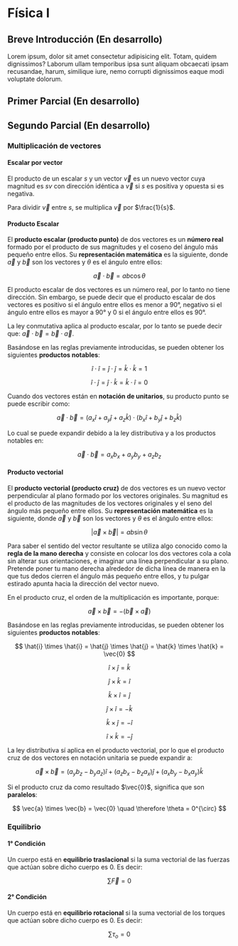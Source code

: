 # Física I

## Breve Introducción (En desarrollo)

Lorem ipsum, dolor sit amet consectetur adipisicing elit. Totam, quidem dignissimos? Laborum ullam temporibus ipsa sunt aliquam obcaecati ipsam recusandae, harum, similique iure, nemo corrupti dignissimos eaque modi voluptate dolorum.

## Primer Parcial (En desarrollo)

## Segundo Parcial (En desarrollo)

### Multiplicación de vectores

#### Escalar por vector

El producto de un escalar $s$ y un vector $\vec{v}$ es un nuevo vector cuya magnitud es $sv$ con dirección idéntica a $\vec{v}$ si $s$ es positiva y opuesta si es negativa.

Para dividir $\vec{v}$ entre $s$, se multiplica $\vec{v}$ por $\frac{1}{s}$.

#### Producto Escalar

El **producto escalar (producto punto)** de dos vectores es un **número real** formado por el producto de sus magnitudes y el coseno del ángulo más pequeño entre ellos. Su **representación matemática** es la siguiente, donde $\vec{a}$ y $\vec{b}$ son los vectores y $\theta$ es el ángulo entre ellos:

$$
\vec{a} \cdot \vec{b} = ab \cos\theta
$$

El producto escalar de dos vectores es un número real, por lo tanto no tiene dirección. Sin embargo, se puede decir que el producto escalar de dos vectores es positivo si el ángulo entre ellos es menor a 90°, negativo si el ángulo entre ellos es mayor a 90° y 0 si el ángulo entre ellos es 90°.

La ley conmutativa aplica al producto escalar, por lo tanto se puede decir que: $\vec{a} \cdot \vec{b} = \vec{b} \cdot \vec{a}$.

Basándose en las reglas previamente introducidas, se pueden obtener los siguientes **productos notables**:

$$
\hat{i} \cdot \hat{i} = \hat{j} \cdot \hat{j} = \hat{k} \cdot \hat{k} = 1
$$

$$
\hat{i} \cdot \hat{j} = \hat{j} \cdot \hat{k} = \hat{k} \cdot \hat{i} = 0
$$

Cuando dos vectores están en **notación de unitarios**, su producto punto se puede escribir como:

$$
\vec{a} \cdot \vec{b} = (a_{x}\hat{i} + a_{y}\hat{j} + a_{z}\hat{k}) \cdot (b_{x}\hat{i} + b_{y}\hat{j} + b_{z}\hat{k})
$$

Lo cual se puede expandir debido a la ley distributiva y a los productos notables en:

$$
\vec{a} \cdot \vec{b} = a_{x}b_{x} + a_{y}b_{y} + a_{z}b_{z}
$$

#### Producto vectorial

El **producto vectorial (producto cruz)** de dos vectores es un nuevo vector perpendicular al plano formado por los vectores originales. Su magnitud es el producto de las magnitudes de los vectores originales y el seno del ángulo más pequeño entre ellos. Su **representación matemática** es la siguiente, donde $\vec{a}$ y $\vec{b}$ son los vectores y $\theta$ es el ángulo entre ellos:

$$
\left | \vec{a} \times \vec{b} \right | = ab \sin\theta
$$

Para saber el sentido del vector resultante se utiliza algo conocido como la **regla de la mano derecha** y consiste en colocar los dos vectores cola a cola sin alterar sus orientaciones, e imaginar una línea perpendicular a su plano. Pretende poner tu mano derecha alrededor de dicha línea de manera en la que tus dedos cierren el ángulo más pequeño entre ellos, y tu pulgar estirado apunta hacia la dirección del vector nuevo.

En el producto cruz, el orden de la multiplicación es importante, porque:

$$
\vec{a} \times \vec{b} = -(\vec{b} \times \vec{a})
$$

Basándose en las reglas previamente introducidas, se pueden obtener los siguientes **productos notables**:

$$
\hat{i} \times \hat{i} = \hat{j} \times \hat{j} = \hat{k} \times \hat{k} = \vec{0}
$$

$$
\hat{i} \times \hat{j} = \hat{k}
$$

$$
\hat{j} \times \hat{k} = \hat{i}
$$

$$
\hat{k} \times \hat{i} = \hat{j}
$$

$$
\hat{j} \times \hat{i} = -\hat{k}
$$

$$
\hat{k} \times \hat{j} = -\hat{i}
$$

$$
\hat{i} \times \hat{k} = -\hat{j}
$$

La ley distributiva sí aplica en el producto vectorial, por lo que el producto cruz de dos vectores en notación unitaria se puede expandir a:

$$
\vec{a} \times \vec{b} = (a_{y}b_{z} - b_{y}a_{z})\hat{i} + (a_{z}b_{x} - b_{z}a_{x})\hat{j} + (a_{x}b_{y} - b_{x}a_{y})\hat{k}
$$

Si el producto cruz da como resultado $\vec{0}$, significa que son **paralelos**:

$$
\vec{a} \times \vec{b} = \vec{0} \quad \therefore \theta = 0^{\circ}
$$

### Equilibrio

#### 1° Condición

Un cuerpo está en **equilibrio traslacional** si la suma vectorial de las fuerzas que actúan sobre dicho cuerpo es 0. Es decir:

$$
\sum \vec{F} = 0
$$

#### 2° Condición

Un cuerpo está en **equilibrio rotacional** si la suma vectorial de los torques que actúan sobre dicho cuerpo es 0. Es decir:

$$
\sum \tau _{o} = 0
$$
